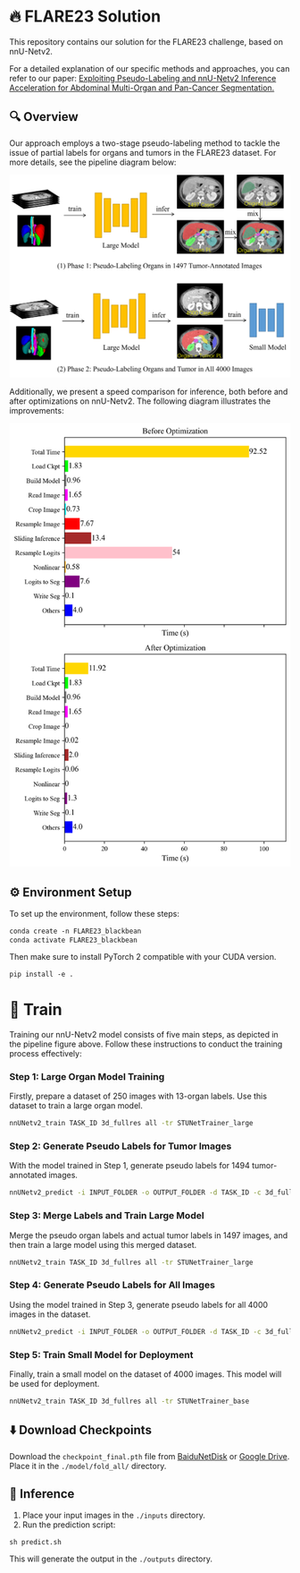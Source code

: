 # 🔥 FLARE23 Solution

This repository contains our solution for the FLARE23 challenge, based on nnU-Netv2.

For a detailed explanation of our specific methods and approaches, you can refer to our paper:
[Exploiting Pseudo-Labeling and nnU-Netv2 Inference Acceleration for Abdominal Multi-Organ and Pan-Cancer Segmentation.](https://openreview.net/forum?id=vGHEN7XAdB)

## 🔍 Overview

Our approach employs a two-stage pseudo-labeling method to tackle the issue of partial labels for organs and tumors in the FLARE23 dataset. For more details, see the pipeline diagram below:

<img src="./assets/pipeline.png" alt="Pipeline" width="600"/>

Additionally, we present a speed comparison for inference, both before and after optimizations on nnU-Netv2. The following diagram illustrates the improvements:

<img src="./assets/efficiency.png" alt="Efficiency Comparison" width="600"/>

## ⚙️ Environment Setup

To set up the environment, follow these steps:

```
conda create -n FLARE23_blackbean
conda activate FLARE23_blackbean
```
Then make sure to install PyTorch 2 compatible with your CUDA version.
```
pip install -e .
```

# 🚂 Train

Training our nnU-Netv2 model consists of five main steps, as depicted in the pipeline figure above. Follow these instructions to conduct the training process effectively:

### Step 1: Large Organ Model Training
Firstly, prepare a dataset of 250 images with 13-organ labels. Use this dataset to train a large organ model. 

```bash
nnUNetv2_train TASK_ID 3d_fullres all -tr STUNetTrainer_large
```

### Step 2: Generate Pseudo Labels for Tumor Images
With the model trained in Step 1, generate pseudo labels for 1494 tumor-annotated images.

```bash
nnUNetv2_predict -i INPUT_FOLDER -o OUTPUT_FOLDER -d TASK_ID -c 3d_fullres -f all -tr STUNetTrainer_large
```

### Step 3: Merge Labels and Train Large Model
Merge the pseudo organ labels and actual tumor labels in 1497 images, and then train a large model using this merged dataset.

```bash
nnUNetv2_train TASK_ID 3d_fullres all -tr STUNetTrainer_large
```

### Step 4: Generate Pseudo Labels for All Images
Using the model trained in Step 3, generate pseudo labels for all 4000 images in the dataset.

```bash
nnUNetv2_predict -i INPUT_FOLDER -o OUTPUT_FOLDER -d TASK_ID -c 3d_fullres -f all -tr STUNetTrainer_large
```

### Step 5: Train Small Model for Deployment
Finally, train a small model on the dataset of 4000 images. This model will be used for deployment.

```bash
nnUNetv2_train TASK_ID 3d_fullres all -tr STUNetTrainer_base
```


## ⬇️ Download Checkpoints

Download the `checkpoint_final.pth` file from [BaiduNetDisk](https://pan.baidu.com/s/1Nt_ZD2lyp4mS9UA5Xeajuw?pwd=jip3) or [Google Drive](https://drive.google.com/drive/folders/1EpEfO9iz3a2NaCzE6FruD9dw2nCO91_q). Place it in the `./model/fold_all/` directory.

## 🚀 Inference

1. Place your input images in the `./inputs` directory.
2. Run the prediction script:

```
sh predict.sh
```

This will generate the output in the `./outputs` directory.
